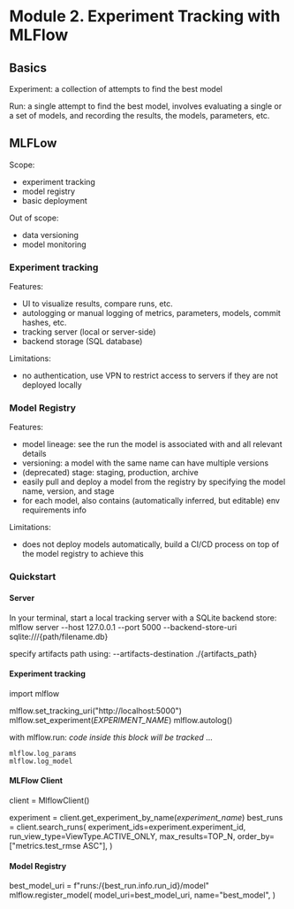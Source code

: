 # Module 2. Experiment Tracking with MLFlow

## Basics
Experiment: a collection of attempts to find the best model

Run: a single attempt to find the best model, involves evaluating a single or a set of models, and recording the results, the models, parameters, etc.

## MLFLow
Scope:
- experiment tracking
- model registry
- basic deployment

Out of scope:
- data versioning
- model monitoring

### Experiment tracking
Features:
- UI to visualize results, compare runs, etc. 
- autologging or manual logging of metrics, parameters, models, commit hashes, etc.
- tracking server (local or server-side)
- backend storage (SQL database)

Limitations:
- no authentication, use VPN to restrict access to servers if they are not deployed locally

### Model Registry
Features:
- model lineage: see the run the model is associated with and all relevant details
- versioning: a model with the same name can have multiple versions
- (deprecated) stage: staging, production, archive
- easily pull and deploy a model from the registry by specifying the model name, version, and stage
- for each model, also contains (automatically inferred, but editable) env requirements info

Limitations:
- does not deploy models automatically, build a CI/CD process on top of the model registry to achieve this

### Quickstart

#### Server
In your terminal, start a local tracking server with a SQLite backend store: 
mlflow server --host 127.0.0.1 --port 5000 --backend-store-uri sqlite:///{path/filename.db}

specify artifacts path using:
--artifacts-destination ./{artifacts_path}


#### Experiment tracking
import mlflow

mlflow.set_tracking_uri("http://localhost:5000")
mlflow.set_experiment(*EXPERIMENT_NAME*)
mlflow.autolog()

with mlflow.run:
    *code inside this block will be tracked*
    ...

    mlflow.log_params
    mlflow.log_model


#### MLFlow Client
client = MlflowClient()

experiment = client.get_experiment_by_name(*experiment_name*)
best_runs = client.search_runs(
        experiment_ids=experiment.experiment_id,
        run_view_type=ViewType.ACTIVE_ONLY,
        max_results=TOP_N,
        order_by=["metrics.test_rmse ASC"],
    )


#### Model Registry
best_model_uri = f"runs:/{best_run.info.run_id}/model"
mlflow.register_model(
    model_uri=best_model_uri,
    name="best_model",
)